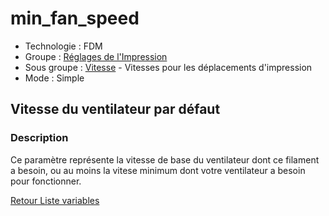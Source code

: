 # min_fan_speed

* Technologie : FDM
* Groupe : [Réglages de l'Impression](../print_settings/print_settings.md)
* Sous groupe : [Vitesse](../print_settings/print_settings.md#vitesse) - Vitesses pour les déplacements d'impression
* Mode : Simple

## Vitesse du ventilateur par défaut

### Description

Ce paramètre représente la vitesse de base du ventilateur dont ce filament a besoin, ou au moins la vitese minimum dont votre ventilateur a besoin pour fonctionner.

[Retour Liste variables](variable_list.md)
